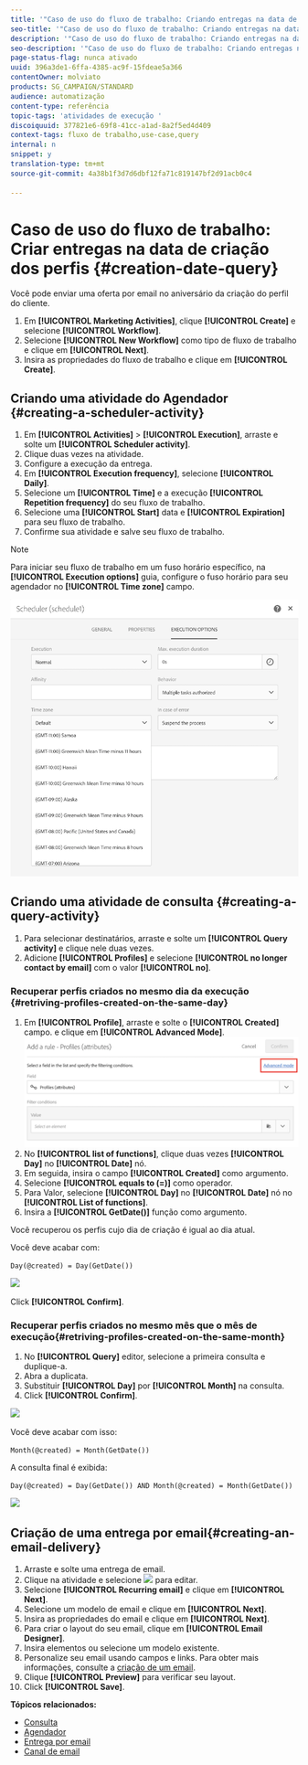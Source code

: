 ```yaml
---
title: '"Caso de uso do fluxo de trabalho: Criando entregas na data de criação do perfil"'
seo-title: '"Caso de uso do fluxo de trabalho: Criando entregas na data de criação do perfil"'
description: '"Caso de uso do fluxo de trabalho: Criando entregas na data de criação do perfil"'
seo-description: '"Caso de uso do fluxo de trabalho: Criando entregas na data de criação do perfil"'
page-status-flag: nunca ativado
uuid: 396a3de1-6ffa-4385-ac9f-15fdeae5a366
contentOwner: molviato
products: SG_CAMPAIGN/STANDARD
audience: automatização
content-type: referência
topic-tags: 'atividades de execução '
discoiquuid: 377821e6-69f8-41cc-a1ad-8a2f5ed4d409
context-tags: fluxo de trabalho,use-case,query
internal: n
snippet: y
translation-type: tm+mt
source-git-commit: 4a38b1f3d7d6dbf12fa71c819147bf2d91acb0c4

---
```



# Caso de uso do fluxo de trabalho: Criar entregas na data de criação dos perfis {#creation-date-query}

Você pode enviar uma oferta por email no aniversário da criação do perfil do cliente.

1. Em **[!UICONTROL Marketing Activities]**, clique **[!UICONTROL Create]** e selecione **[!UICONTROL Workflow]**.
1. Selecione **[!UICONTROL New Workflow]** como tipo de fluxo de trabalho e clique em **[!UICONTROL Next]**.
1. Insira as propriedades do fluxo de trabalho e clique em **[!UICONTROL Create]**.

## Criando uma atividade do Agendador {#creating-a-scheduler-activity}

1. Em **[!UICONTROL Activities]** &gt; **[!UICONTROL Execution]**, arraste e solte um **[!UICONTROL Scheduler activity]**.
1. Clique duas vezes na atividade.
1. Configure a execução da entrega.
1. Em **[!UICONTROL Execution frequency]**, selecione **[!UICONTROL Daily]**.
1. Selecione um **[!UICONTROL Time]** e a execução **[!UICONTROL Repetition frequency]** do seu fluxo de trabalho.
1. Selecione uma **[!UICONTROL Start]** data e **[!UICONTROL Expiration]** para seu fluxo de trabalho.
1. Confirme sua atividade e salve seu fluxo de trabalho.

>[!NOTE]
>
>Para iniciar seu fluxo de trabalho em um fuso horário específico, na **[!UICONTROL Execution options]** guia, configure o fuso horário para seu agendador no **[!UICONTROL Time zone]** campo.

![](assets/time_zone.png)

## Criando uma atividade de consulta {#creating-a-query-activity}

1. Para selecionar destinatários, arraste e solte um **[!UICONTROL Query activity]** e clique nele duas vezes.
1. Adicione **[!UICONTROL Profiles]** e selecione **[!UICONTROL no longer contact by email]** com o valor **[!UICONTROL no]**.

### Recuperar perfis criados no mesmo dia da execução {#retriving-profiles-created-on-the-same-day}

1. Em **[!UICONTROL Profile]**, arraste e solte o **[!UICONTROL Created]** campo. e clique em **[!UICONTROL Advanced Mode]**.
   ![](assets/advanced_mode.png)
1. No **[!UICONTROL list of functions]**, clique duas vezes **[!UICONTROL Day]** no **[!UICONTROL Date]** nó.
1. Em seguida, insira o campo **[!UICONTROL Created]** como argumento.
1. Selecione **[!UICONTROL equals to (=)]** como operador.
1. Para Valor, selecione **[!UICONTROL Day]** no **[!UICONTROL Date]** nó no **[!UICONTROL List of functions]**.
1. Insira a **[!UICONTROL GetDate()]** função como argumento.

Você recuperou os perfis cujo dia de criação é igual ao dia atual.

Você deve acabar com:

```Day(@created) = Day(GetDate())```

![](assets/day_creation_query.png)

Click **[!UICONTROL Confirm]**.

### Recuperar perfis criados no mesmo mês que o mês de execução{#retriving-profiles-created-on-the-same-month}

1. No **[!UICONTROL Query]** editor, selecione a primeira consulta e duplique-a.
1. Abra a duplicata.
1. Substituir **[!UICONTROL Day]** por **[!UICONTROL Month]** na consulta.
1. Click **[!UICONTROL Confirm]**.

![](assets/month_rule.png)

Você deve acabar com isso:

``` Month(@created) = Month(GetDate()) ```

A consulta final é exibida:

```Day(@created) = Day(GetDate()) AND Month(@created) = Month(GetDate())```

![](assets/expression_editor_1.png)

## Criação de uma entrega por email{#creating-an-email-delivery}

1. Arraste e solte uma entrega de email.
1. Clique na atividade e selecione ![](assets/edit_darkgrey-24px.png) para editar.
1. Selecione **[!UICONTROL Recurring email]** e clique em **[!UICONTROL Next]**.
1. Selecione um modelo de email e clique em **[!UICONTROL Next]**.
1. Insira as propriedades do email e clique em **[!UICONTROL Next]**.
1. Para criar o layout do seu email, clique em **[!UICONTROL Email Designer]**.
1. Insira elementos ou selecione um modelo existente.
1. Personalize seu email usando campos e links.
Para obter mais informações, consulte a [criação de um email](../../designing/using/designing-from-scratch.md#designing-an-email-content-from-scratch).
1. Clique **[!UICONTROL Preview]** para verificar seu layout.
1. Click **[!UICONTROL Save]**.

**Tópicos relacionados:**

* [Consulta](../../automating/using/query.md)
* [Agendador](../../automating/using/scheduler.md)
* [Entrega por email](../../automating/using/email-delivery.md)
* [Canal de email](../../channels/using/creating-an-email.md)
